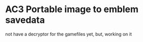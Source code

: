 # AC3 Portable image to emblem savedata
 
not have a decryptor for the gamefiles yet, but, working on it